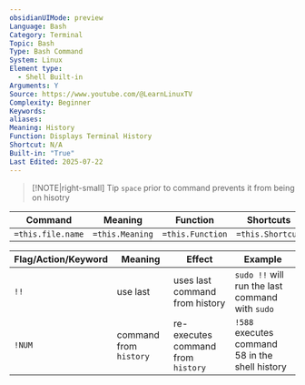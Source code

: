 ```yaml
---
obsidianUIMode: preview
Language: Bash
Category: Terminal
Topic: Bash
Type: Bash Command
System: Linux
Element type:
  - Shell Built-in
Arguments: Y
Source: https://www.youtube.com/@LearnLinuxTV
Complexity: Beginner
Keywords: 
aliases: 
Meaning: History
Function: Displays Terminal History
Shortcut: N/A
Built-in: "True"
Last Edited: 2025-07-22
---
```

> [!NOTE|right-small] Tip
> `space` prior to command prevents it from being on hisotry

| Command           | Meaning         | Function         | Shortcuts        |
| ----------------- | --------------- | ---------------- | ---------------- |
| `=this.file.name` | `=this.Meaning` | `=this.Function` | `=this.Shortcut` |

| Flag/Action/Keyword | Meaning                | Effect                             | Example                                         |
| ------------------- | ---------------------- | ---------------------------------- | ----------------------------------------------- |
| `!!`                | use last               | uses last command from history     | `sudo !!` will run the last command with `sudo` |
| `!NUM`              | command from `history` | re-executes command from `history` | `!588` executes command 58 in the shell history |
